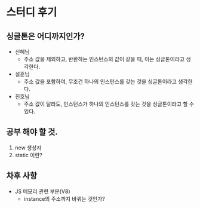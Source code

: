 # 스터디 후기
## 싱글톤은 어디까지인가?
- 신혜님
	- 주소 값을 제외하고, 반환하는 인스턴스의 값이 같을 때, 이는 싱글톤이라고 생각한다.
- 설훈님
	- 주소 값을 포함하여, 무조건 하나의 인스턴스를 갖는 것을 싱글톤이라고 생각한다.
- 진호님
	- 주소 값이 달라도, 인스턴스가 하나의 인스턴스를 갖는 것을 싱글톤이라고 할 수 있다.

## 공부 해야 할 것.
1. new 생성자
2. static 이란?

## 차후 사항
- JS 메모리 관련 부분(V8)
	- instance의 주소까지 바뀌는 것인가?